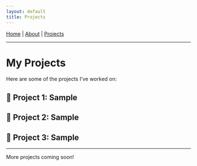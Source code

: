 ```yaml
---
layout: default
title: Projects
---
```


[Home](./) | [About](./about) | [Projects](./projects)

---

# My Projects

Here are some of the projects I’ve worked on:

## 🔹 Project 1: Sample

## 🔹 Project 2: Sample

## 🔹 Project 3: Sample

---

More projects coming soon!
